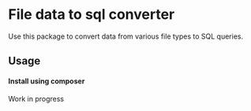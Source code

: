 # File data to sql converter
Use this package to convert data from various file types to SQL queries.

## Usage

#### Install using composer
Work in progress
